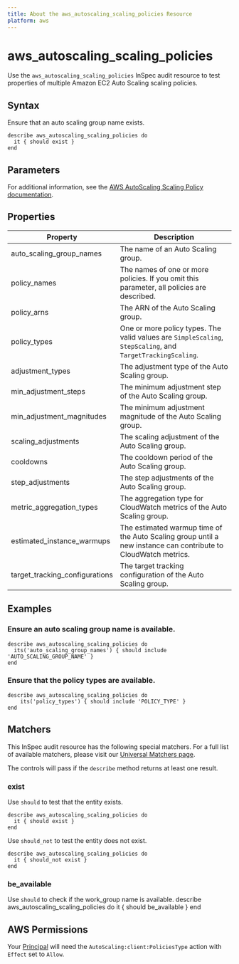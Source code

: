 ```yaml
---
title: About the aws_autoscaling_scaling_policies Resource
platform: aws
---
```


# aws\_autoscaling\_scaling\_policies

Use the `aws_autoscaling_scaling_policies` InSpec audit resource to test properties of multiple Amazon EC2 Auto Scaling scaling policies.

## Syntax

Ensure that an auto scaling group name exists.

    describe aws_autoscaling_scaling_policies do
      it { should exist }
    end

## Parameters

For additional information, see the [AWS AutoScaling Scaling Policy documentation](https://docs.aws.amazon.com/AWSCloudFormation/latest/UserGuide/aws-properties-as-policy.html).

## Properties

| Property | Description|
| --- | --- |
| auto_scaling_group_names |  The name of an Auto Scaling group. |
| policy_names | The names of one or more policies. If you omit this parameter, all policies are described. |
| policy_arns | The ARN of the Auto Scaling group. |
| policy_types | One or more policy types. The valid values are `SimpleScaling`, `StepScaling`, and `TargetTrackingScaling`. |
| adjustment_types | The adjustment type of the Auto Scaling group. |
| min_adjustment_steps | The minimum adjustment step of the Auto Scaling group. |
| min_adjustment_magnitudes | The minimum adjustment magnitude of the Auto Scaling group. |
| scaling_adjustments | The scaling adjustment of the Auto Scaling group. |
| cooldowns | The cooldown period of the Auto Scaling group. |
| step_adjustments | The step adjustments of the Auto Scaling group. |
| metric_aggregation_types | The aggregation type for CloudWatch metrics of the Auto Scaling group. |
| estimated_instance_warmups | The estimated warmup time of the Auto Scaling group until a new instance can contribute to CloudWatch metrics. |
| target_tracking_configurations | The target tracking configuration of the Auto Scaling group. |

## Examples

### Ensure an auto scaling group name is available.

    describe aws_autoscaling_scaling_policies do
      its('auto_scaling_group_names') { should include 'AUTO_SCALING_GROUP_NAME' }
    end

### Ensure that the policy types are available.

    describe aws_autoscaling_scaling_policies do
        its('policy_types') { should include 'POLICY_TYPE' }
    end

## Matchers

This InSpec audit resource has the following special matchers. For a full list of available matchers, please visit our [Universal Matchers page](https://www.inspec.io/docs/reference/matchers/).

The controls will pass if the `describe` method returns at least one result.

### exist

Use `should` to test that the entity exists.

    describe aws_autoscaling_scaling_policies do
      it { should exist }
    end

Use `should_not` to test the entity does not exist.

    describe aws_autoscaling_scaling_policies do
      it { should_not exist }
    end

### be_available

Use `should` to check if the work_group name is available.
    describe aws_autoscaling_scaling_policies do
      it { should be_available }
    end

## AWS Permissions

Your [Principal](https://docs.aws.amazon.com/IAM/latest/UserGuide/intro-structure.html#intro-structure-principal) will need the `AutoScaling:client:PoliciesType` action with `Effect` set to `Allow`.
